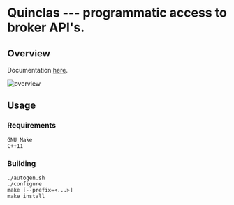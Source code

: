 # Quinclas --- programmatic access to broker API's.

## Overview

Documentation [here](https://quinclas.github.io/tradingapi/index.html).

![overview](https://github.com/quinclas/tradingapi/blob/gh-pages/_images/design.png)

## Usage

### Requirements

    GNU Make
    C++11

### Building

    ./autogen.sh
    ./configure
    make [--prefix=<...>]
    make install
